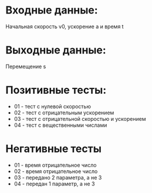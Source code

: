 # Входные данные:  
Начальная скорость v0, ускорение а и время t  

# Выходные данные:  
Перемещение s  

# Позитивные тесты:  
- 01 - тест с нулевой скоростью   
- 02 - тест с отрицательным ускорением    
- 03 - тест с отрицательной скоростью и ускорением    
- 04 - тест с вещественными числами  

# Негативные тесты  
- 01 - время отрицательное число  
- 02 - время отрицательное число  
- 03 - передано 2 параметра, а не 3
- 04 - передан 1 параметр, а не 3